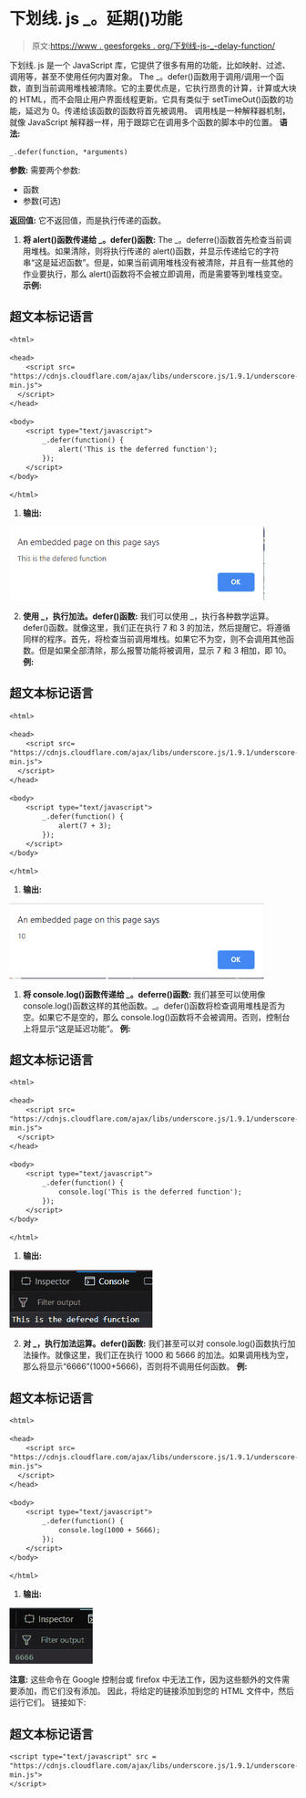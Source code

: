 # 下划线. js _。延期()功能

> 原文:[https://www . geesforgeks . org/下划线-js-_-delay-function/](https://www.geeksforgeeks.org/underscore-js-_-defer-function/)

下划线. js 是一个 JavaScript 库，它提供了很多有用的功能，比如映射、过滤、调用等，甚至不使用任何内置对象。
The _。defer()函数用于调用/调用一个函数，直到当前调用堆栈被清除。它的主要优点是，它执行昂贵的计算，计算或大块的 HTML，而不会阻止用户界面线程更新。它具有类似于 setTimeOut()函数的功能，延迟为 0。传递给该函数的函数将首先被调用。
调用栈是一种解释器机制，就像 JavaScript 解释器一样，用于跟踪它在调用多个函数的脚本中的位置。
**语法:**

```
_.defer(function, *arguments)
```

**参数:**
需要两个参数:

*   函数
*   参数(可选)

**返回值:**
它不返回值，而是执行传递的函数。

1.  **将 alert()函数传递给 _。defer()函数:**
    The _。deferre()函数首先检查当前调用堆栈。如果清除，则将执行传递的 alert()函数，并显示传递给它的字符串“这是延迟函数”。但是，如果当前调用堆栈没有被清除，并且有一些其他的作业要执行，那么 alert()函数将不会被立即调用，而是需要等到堆栈变空。
    **示例:**

## 超文本标记语言

```
<html>

<head>
    <script src=
"https://cdnjs.cloudflare.com/ajax/libs/underscore.js/1.9.1/underscore-min.js">
  </script>
</head>

<body>
    <script type="text/javascript">
        _.defer(function() {
            alert('This is the deferred function');
        });
    </script>
</body>

</html>
```

1.  **输出:**

![](img/e5ed3a2e4734d1ff53f7c07bd5237586.png)

2.  **使用 _，执行加法。defer()函数:**
    我们可以使用 _，执行各种数学运算。defer()函数。就像这里，我们正在执行 7 和 3 的加法，然后提醒它。将遵循同样的程序。首先，将检查当前调用堆栈。如果它不为空，则不会调用其他函数。但是如果全部清除，那么报警功能将被调用，显示 7 和 3 相加，即 10。
    **例:**

## 超文本标记语言

```
<html>

<head>
    <script src=
"https://cdnjs.cloudflare.com/ajax/libs/underscore.js/1.9.1/underscore-min.js">
  </script>
</head>

<body>
    <script type="text/javascript">
        _.defer(function() {
            alert(7 + 3);
        });
    </script>
</body>

</html>
```

1.  **输出:**

![](img/6f4d1817d57d07305265798499c1ac09.png)

1.  **将 console.log()函数传递给 _。deferre()函数:**
    我们甚至可以使用像 console.log()函数这样的其他函数。_。defer()函数将检查调用堆栈是否为空。如果它不是空的，那么 console.log()函数将不会被调用。否则，控制台上将显示“这是延迟功能”。
    **例:**

## 超文本标记语言

```
<html>

<head>
    <script src=
"https://cdnjs.cloudflare.com/ajax/libs/underscore.js/1.9.1/underscore-min.js">
  </script>
</head>

<body>
    <script type="text/javascript">
        _.defer(function() {
            console.log('This is the deferred function');
        });
    </script>
</body>

</html>
```

1.  **输出:**

![](img/8b9f625634ddde8350d1d2a5c5fdcae6.png)

2.  **对 _，执行加法运算。defer()函数:**
    我们甚至可以对 console.log()函数执行加法操作。就像这里，我们正在执行 1000 和 5666 的加法。如果调用栈为空，那么将显示“6666”(1000+5666)，否则将不调用任何函数。
    **例:**

## 超文本标记语言

```
<html>

<head>
    <script src=
"https://cdnjs.cloudflare.com/ajax/libs/underscore.js/1.9.1/underscore-min.js">
  </script>
</head>

<body>
    <script type="text/javascript">
        _.defer(function() {
            console.log(1000 + 5666);
        });
    </script>
</body>

</html>
```

1.  **输出:**

![](img/e54b282db57f08c28fb5f0cbd7728c13.png)

**注意:**
这些命令在 Google 控制台或 firefox 中无法工作，因为这些额外的文件需要添加，而它们没有添加。
因此，将给定的链接添加到您的 HTML 文件中，然后运行它们。
链接如下:

## 超文本标记语言

```
<script type="text/javascript" src =
"https://cdnjs.cloudflare.com/ajax/libs/underscore.js/1.9.1/underscore-min.js">
</script>
```